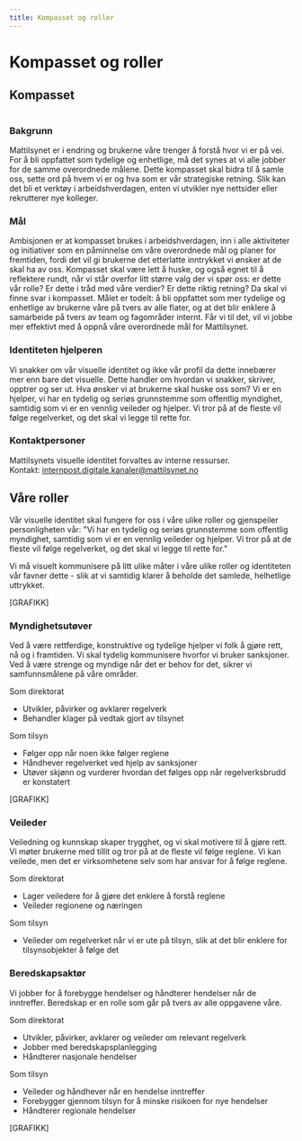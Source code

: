 ```yaml
---
title: Kompasset og roller
---
```


# Kompasset og roller

## Kompasset

<a data-fill href="/kompasset.pdf" aria-label="Last ned stategisk kompass som PDF">
  <img alt="" src="/kompasset.png" style="border-radius: var(--mt-radius-md)" />
</a>

### Bakgrunn
Mattilsynet er i endring og brukerne våre trenger å forstå hvor vi er på vei. For å bli oppfattet som tydelige og enhetlige, må det synes at vi alle jobber for de samme overordnede målene. Dette kompasset skal bidra til å samle oss, sette ord på hvem vi er og hva som er vår strategiske retning. Slik kan det bli et verktøy i arbeidshverdagen, enten vi utvikler nye nettsider eller rekrutterer nye kolleger.

### Mål
Ambisjonen er at kompasset brukes i arbeidshverdagen, inn i alle aktiviteter og initiativer som en påminnelse om våre overordnede mål og planer for fremtiden, fordi det vil gi brukerne det etterlatte inntrykket vi ønsker at de skal ha av oss. Kompasset skal være lett å huske, og også egnet til å reflektere rundt, når vi står overfor litt større valg der vi spør oss: er dette vår rolle? Er dette i tråd med våre verdier? Er dette riktig retning? Da skal vi finne svar i kompasset. Målet er todelt: å bli oppfattet som mer tydelige og enhetlige av brukerne våre på tvers av alle flater, og at det blir enklere å samarbeide på tvers av team og fagområder internt. Får vi til det, vil vi jobbe mer effektivt med å oppnå våre overordnede mål for Mattilsynet.

### Identiteten hjelperen
Vi snakker om vår visuelle identitet og ikke vår profil da dette innebærer mer enn bare det visuelle. Dette handler om hvordan vi snakker, skriver, opptrer og ser ut. Hva ønsker vi at brukerne skal huske oss som? Vi er en hjelper, vi har en tydelig og seriøs grunnstemme som offentlig myndighet, samtidig som vi er en vennlig veileder og hjelper. Vi tror på at de fleste vil følge regelverket, og det skal vi legge til rette for. 

### Kontaktpersoner
Mattilsynets visuelle identitet forvaltes av interne ressurser.
<br />Kontakt: [internpost.digitale.kanaler@mattilsynet.no](mailto:internpost.digitale.kanaler@mattilsynet.no)

## Våre roller

Vår visuelle identitet skal fungere for oss i våre ulike roller og gjenspeiler personligheten vår:
"Vi har en tydelig og seriøs grunnstemme som offentlig myndighet, samtidig som vi er en vennlig veileder og hjelper. Vi tror på at de fleste vil følge regelverket, og det skal vi legge til rette for."

Vi må visuelt kommunisere på litt ulike måter i våre ulike roller og identiteten vår favner dette - slik at vi samtidig klarer å beholde det samlede, helhetlige uttrykket.

[GRAFIKK]

### Myndighetsutøver

Ved å være rettferdige, konstruktive og tydelige hjelper vi folk å gjøre rett, nå og i framtiden. Vi skal tydelig kommunisere hvorfor vi bruker sanksjoner. Ved å være strenge og myndige når det er behov for det, sikrer vi samfunnsmålene på våre områder. 

Som direktorat
- Utvikler, påvirker og avklarer regelverk 
- Behandler klager på vedtak gjort av tilsynet

Som tilsyn
- Følger opp når noen ikke følger reglene
- Håndhever regelverket ved hjelp av sanksjoner
- Utøver skjønn og vurderer hvordan det følges opp når regelverksbrudd er konstatert

[GRAFIKK]

### Veileder

Veiledning og kunnskap skaper trygghet, og vi skal motivere til å gjøre rett. Vi møter brukerne med tillit og tror på at de fleste vil følge reglene. Vi kan veilede, men det er virksomhetene selv som har ansvar for å følge reglene.

Som direktorat
- Lager veiledere for å gjøre det enklere å forstå reglene
- Veileder regionene og næringen

Som tilsyn
- Veileder om regelverket når vi er ute på tilsyn, slik at det blir enklere for tilsynsobjekter å følge det

### Beredskapsaktør

Vi jobber for å forebygge hendelser og håndterer hendelser når de inntreffer. Beredskap er en rolle som går på tvers av alle oppgavene våre. 

Som direktorat
- Utvikler, påvirker, avklarer og veileder om relevant regelverk 
- Jobber med beredskapsplanlegging
- Håndterer nasjonale hendelser

Som tilsyn
- Veileder og håndhever når en hendelse inntreffer 
- Forebygger gjennom tilsyn for å minske risikoen for nye hendelser
- Håndterer regionale hendelser

[GRAFIKK]
